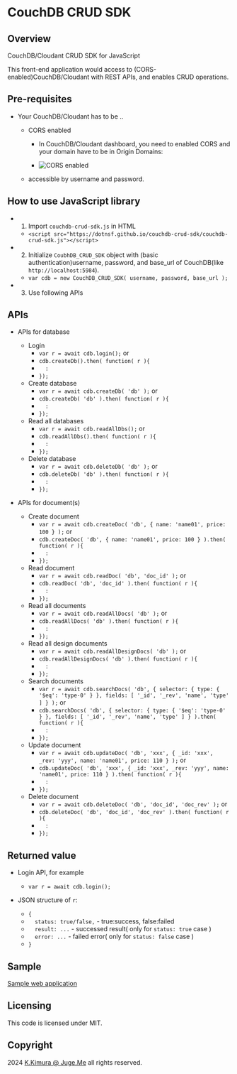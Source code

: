 # CouchDB CRUD SDK


## Overview

CouchDB/Cloudant CRUD SDK for JavaScript

This front-end application would access to (CORS-enabled)CouchDB/Cloudant with REST APIs, and enables CRUD operations.


## Pre-requisites

- Your CouchDB/Cloudant has to be ..

  - CORS enabled

    - In CouchDB/Cloudant dashboard, you need to enabled CORS and your domain have to be in Origin Domains:

    - ![CORS enabled](https://dotnsf.github.io/couchdb-crud-sdk/img_00.png)

  - accessible by username and password.


## How to use JavaScript library

- 1. Import `couchdb-crud-sdk.js` in HTML
  - `<script src="https://dotnsf.github.io/couchdb-crud-sdk/couchdb-crud-sdk.js"></script>`

- 2. Initialize `CoubhDB_CRUD_SDK` object with (basic authentication)username, password, and base_url of CouchDB(like `http://localhost:5984`).
  - `var cdb = new CouchDB_CRUD_SDK( username, password, base_url );`

- 3. Use following APIs


## APIs

- APIs for database
  - Login
    - `var r = await cdb.login();` or
    - `cdb.createDb().then( function( r ){`
    - `  :`
    - `});`
  - Create database
    - `var r = await cdb.createDb( 'db' );` or
    - `cdb.createDb( 'db' ).then( function( r ){`
    - `  :`
    - `});`
  - Read all databases
    - `var r = await cdb.readAllDbs();` or
    - `cdb.readAllDbs().then( function( r ){`
    - `  :`
    - `});`
  - Delete database
    - `var r = await cdb.deleteDb( 'db' );` or
    - `cdb.deleteDb( 'db' ).then( function( r ){`
    - `  :`
    - `});`

- APIs for document(s)
  - Create document
    - `var r = await cdb.createDoc( 'db', { name: 'name01', price: 100 } );` or
    - `cdb.createDoc( 'db', { name: 'name01', price: 100 } ).then( function( r ){`
    - `  :`
    - `});`
  - Read document
    - `var r = await cdb.readDoc( 'db', 'doc_id' );` or
    - `cdb.readDoc( 'db', 'doc_id' ).then( function( r ){`
    - `  :`
    - `});`
  - Read all documents
    - `var r = await cdb.readAllDocs( 'db' );` or
    - `cdb.readAllDocs( 'db' ).then( function( r ){`
    - `  :`
    - `});`
  - Read all design documents
    - `var r = await cdb.readAllDesignDocs( 'db' );` or
    - `cdb.readAllDesignDocs( 'db' ).then( function( r ){`
    - `  :`
    - `});`
  - Search documents
    - `var r = await cdb.searchDocs( 'db', { selector: { type: { '$eq': 'type-0' } }, fields: [ '_id', '_rev', 'name', 'type' ] } );` or
    - `cdb.searchDocs( 'db', { selector: { type: { '$eq': 'type-0' } }, fields: [ '_id', '_rev', 'name', 'type' ] } ).then( function( r ){`
    - `  :`
    - `});`
  - Update document
    - `var r = await cdb.updateDoc( 'db', 'xxx', { _id: 'xxx', _rev: 'yyy', name: 'name01', price: 110 } );` or
    - `cdb.updateDoc( 'db', 'xxx', { _id: 'xxx', _rev: 'yyy', name: 'name01', price: 110 } ).then( function( r ){`
    - `  :`
    - `});`
  - Delete document
    - `var r = await cdb.deleteDoc( 'db', 'doc_id', 'doc_rev' );` or
    - `cdb.deleteDoc( 'db', 'doc_id', 'doc_rev' ).then( function( r ){`
    - `  :`
    - `});`


## Returned value

- Login API, for example
  - `var r = await cdb.login();`

- JSON structure of `r`:
  - `{`
  - `  status: true/false,`   - true:success, false:failed
  - `  result: ...`           - successed result( only for `status: true` case )
  - `  error: ...`            - failed error( only for `status: false` case )
  - `}`


## Sample

[Sample web application](https://dotnsf.github.io/couchdb-crud-sdk/)


## Licensing

This code is licensed under MIT.


## Copyright

2024  [K.Kimura @ Juge.Me](https://github.com/dotnsf) all rights reserved.

